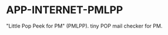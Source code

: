 APP-INTERNET-PMLPP
==================

"Little Pop Peek for PM" (PMLPP).  tiny POP mail checker for PM.

